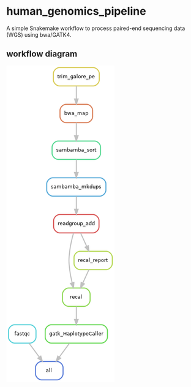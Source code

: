 # human_genomics_pipeline
A simple Snakemake workflow to process paired-end sequencing data (WGS) using bwa/GATK4.

## workflow diagram

<img src="rulegraph.png" class="center">
